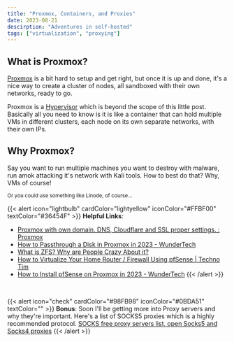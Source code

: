 ```yaml
---
title: "Proxmox, Containers, and Proxies"
date: 2023-08-21
descirption: "Adventures in self-hosted"
tags: ["virtualization", "proxying"]
---
```


## What is Proxmox?

[Proxmox](https://www.proxmox.com/en/proxmox-ve) is a bit hard to setup and get right, but once it is up and done, it's a nice way to create a cluster of nodes, all sandboxed with their own networks, ready to go. 

<!--truncate-->

Proxmox is a [Hypervisor](https://www.redhat.com/en/topics/virtualization/what-is-a-hypervisor) which is beyond the scope of this little post. Basically all you need to know is it is like a container that can hold multiple VMs in different clusters, each node on its own separate networks, with their own IPs.


## Why Proxmox?

Say you want to run multiple machines you want to destroy with malware, run amok attacking it's network with Kali tools. How to best do that? Why, VMs of course!

<small>Or you could use something like Linode, of course...</small>



{{< alert icon="lightbulb" cardColor="lightyellow" iconColor="#FFBF00" textColor="#36454F" >}}
**Helpful Links**: 
- [Proxmox with own domain. DNS, Cloudflare and SSL proper settings. : Proxmox](https://www.reddit.com/r/Proxmox/comments/ryd0ki/comment/hrod3er/)
- [How to Passthrough a Disk in Proxmox in 2023 - WunderTech](https://www.wundertech.net/how-to-passthrough-a-disk-in-proxmox/)
- [What is ZFS? Why are People Crazy About it?](https://itsfoss.com/what-is-zfs/)
- [How to Virtualize Your Home Router / Firewall Using pfSense | Techno Tim](https://technotim.live/posts/proxmox-pfsense/)
- [How to Install pfSense on Proxmox in 2023 - WunderTech](https://www.wundertech.net/how-to-install-pfsense-on-proxmox/)
{{< /alert >}}

<br>


{{< alert icon="check" cardColor="#98FB98" iconColor="#0BDA51" textColor="" >}}
**Bonus**: 
Soon I'll be getting more into Proxy servers and why they're important. Here's a list of SOCKS5 proxies which is a highly recommended protocol.
[SOCKS free proxy servers list, open Socks5 and Socks4 proxies](https://spys.one/en/socks-proxy-list/)
{{< /alert >}}


